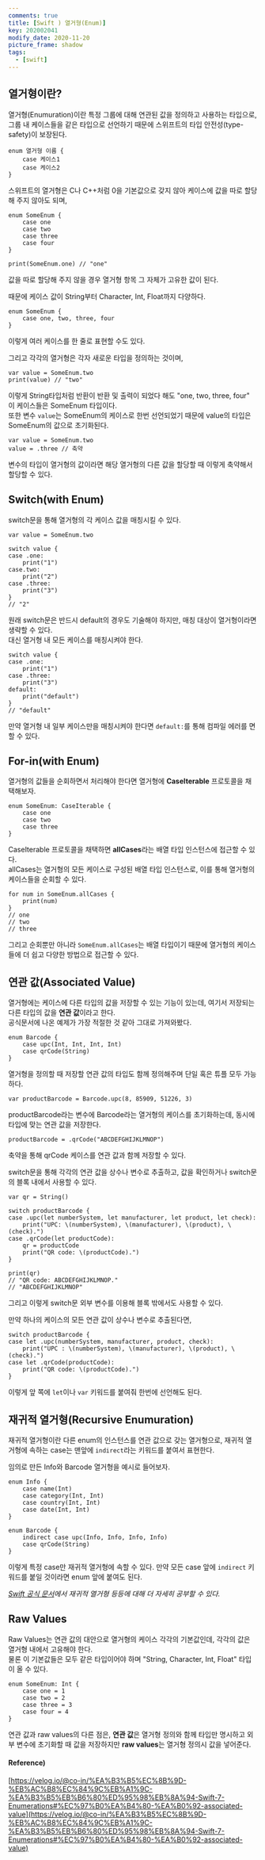 ```yaml
---
comments: true
title: [Swift ) 열거형(Enum)]
key: 202002041
modify_date: 2020-11-20
picture_frame: shadow
tags:
  - [swift]
---
```

 
## 열거형이란?
 
열거형(Enumuration)이란 특정 그룹에 대해 연관된 값을 정의하고 사용하는 타입으로, 그룹 내 케이스들을 같은 타입으로 선언하기 때문에 스위프트의 타입 안전성(type-safety)이 보장된다.
```
enum 열거형 이름 {
    case 케이스1
    case 케이스2
}
```
스위프트의 열거형은 C나 C++처럼 0을 기본값으로 갖지 않아 케이스에 값을 따로 할당해 주지 않아도 되며,
```
enum SomeEnum {
    case one
    case two
    case three
    case four
}
 
print(SomeEnum.one) // "one"
```
값을 따로 할당해 주지 않을 경우 열거형 항목 그 자체가 고유한 값이 된다.   
 
때문에 케이스 값이 String부터 Character, Int, Float까지 다양하다.
```
enum SomeEnum {
    case one, two, three, four
}
```
이렇게 여러 케이스를 한 줄로 표현할 수도 있다.
    
    
그리고 각각의 열거형은 각자 새로운 타입을 정의하는 것이며,
```
var value = SomeEnum.two
print(value) // "two"
```
이렇게 String타입처럼 반환이 반환 및 출력이 되었다 해도 "one, two, three, four" 이 케이스들은 SomeEnum 타입이다.   
또한 변수 `value`는 SomeEnum의 케이스로 한번 선언되었기 때문에 value의 타입은 SomeEnum의 값으로 초기화된다.
```
var value = SomeEnum.two
value = .three // 축약
```
변수의 타입이 열거형의 값이라면 해당 열거형의 다른 값을 할당할 때 이렇게 축약해서 할당할 수 있다.
 
## Switch(with Enum)
 
switch문을 통해 열거형의 각 케이스 값을 매칭시킬 수 있다.
```
var value = SomeEnum.two
 
switch value {
case .one:
    print("1")
case.two:
    print("2")
case .three:
    print("3")
}
// "2"
```
원래 switch문은 반드시 default의 경우도 기술해야 하지만, 매칭 대상이 열거형이라면 생략할 수 있다.   
대신 열거형 내 모든 케이스를 매칭시켜야 한다.   
```
switch value {
case .one:
    print("1")
case .three:
    print("3")
default:
    print("default")
}
// "default"
```
만약 열거형 내 일부 케이스만을 매칭시켜야 한다면 `default:`를 통해 컴파일 에러를 면할 수 있다.
 
## For-in(with Enum)
 
열거형의 값들을 순회하면서 처리해야 한다면 열거형에 **CaseIterable** 프로토콜을 채택해보자.
```
enum SomeEnum: CaseIterable {
    case one
    case two
    case three
}
```
CaseIterable 프로토콜을 채택하면 **allCases**라는 배열 타입 인스턴스에 접근할 수 있다.   
allCases는 열거형의 모든 케이스로 구성된 배열 타입 인스턴스로, 이를 통해 열거형의 케이스들을 순회할 수 있다.
```
for num in SomeEnum.allCases {
    print(num)
}
// one
// two
// three
```
그리고 순회뿐만 아니라 `SomeEnum.allCases`는 배열 타입이기 때문에 열거형의 케이스들에 더 쉽고 다양한 방법으로 접근할 수 있다.
 
## 연관 값(Associated Value)
 
열거형에는 케이스에 다른 타입의 값을 저장할 수 있는 기능이 있는데, 여기서 저장되는 다른 타입의 값을 **연관 값**이라고 한다.   
공식문서에 나온 예제가 가장 적절한 것 같아 그대로 가져와봤다.
```
enum Barcode {
    case upc(Int, Int, Int, Int)
    case qrCode(String)
}
```
열거형을 정의할 때 저장할 연관 값의 타입도 함께 정의해주며 단일 혹은 튜플 모두 가능하다.
```
var productBarcode = Barcode.upc(8, 85909, 51226, 3)
```
productBarcode라는 변수에 Barcode라는 열거형의 케이스를 초기화하는데, 동시에 타입에 맞는 연관 값을 저장한다.
```
productBarcode = .qrCode("ABCDEFGHIJKLMNOP")
```
축약을 통해 qrCode 케이스를 연관 값과 함께 저장할 수 있다.   
    
    
switch문을 통해 각각의 연관 값을 상수나 변수로 추출하고, 값을 확인하거나 switch문의 블록 내에서 사용할 수 있다.
```
var qr = String()

switch productBarcode {
case .upc(let numberSystem, let manufacturer, let product, let check):
    print("UPC: \(numberSystem), \(manufacturer), \(product), \(check).")
case .qrCode(let productCode):
    qr = productCode
    print("QR code: \(productCode).")
}
 
print(qr)
// "QR code: ABCDEFGHIJKLMNOP."
// "ABCDEFGHIJKLMNOP"
```
그리고 이렇게 switch문 외부 변수를 이용해 블록 밖에서도 사용할 수 있다.   
 
만약 하나의 케이스의 모든 연관 값이 상수나 변수로 추출된다면,
```
switch productBarcode {
case let .upc(numberSystem, manufacturer, product, check):
    print("UPC : \(numberSystem), \(manufacturer), \(product), \(check).")
case let .qrCode(productCode):
    print("QR code: \(productCode).")
}
```
이렇게 앞 쪽에 `let`이나 `var` 키워드를 붙여줘 한번에 선언해도 된다.
  
## 재귀적 열거형(Recursive Enumuration)
 
재귀적 열거형이란 다른 enum의 인스턴스를 연관 값으로 갖는 열거형으로, 재귀적 열거형에 속하는 case는 맨앞에 `indirect`라는 키워드를 붙여서 표현한다.   
 
임의로 만든 Info와 Barcode 열거형을 예시로 들어보자.
```
enum Info {
    case name(Int)
    case category(Int, Int)
    case country(Int, Int)
    case date(Int, Int)
}

enum Barcode {
    indirect case upc(Info, Info, Info, Info)
    case qrCode(String)
}
```
이렇게 특정 case만 재귀적 열거형에 속할 수 있다. 만약 모든 case 앞에 `indirect` 키워드를 붙일 것이라면 enum 앞에 붙여도 된다.
    
    
*[Swift 공식 문서](https://docs.swift.org/swift-book/LanguageGuide/Enumerations.html)에서 재귀적 열거형 등등에 대해 더 자세히 공부할 수 있다.*
 
## Raw Values
 
Raw Values는 연관 값의 대안으로 열거형의 케이스 각각의 기본값인데, 각각의 값은 열거형 내에서 고유해야 한다.   
물론 이 기본값들은 모두 같은 타입이어야 하며 "String, Character, Int, Float" 타입이 올 수 있다.
```
enum SomeEnum: Int {
    case one = 1
    case two = 2
    case three = 3
    case four = 4
}
```
연관 값과 raw values의 다른 점은, **연관 값**은 열거형 정의와 함께 타입만 명시하고 외부 변수에 초기화할 때 값을 저장하지만 **raw values**는 열거형 정의시 값을 넣어준다.
 

 
#### Reference)
 
[https://velog.io/@co-in/%EA%B3%B5%EC%8B%9D-%EB%AC%B8%EC%84%9C%EB%A1%9C-%EA%B3%B5%EB%B6%80%ED%95%98%EB%8A%94-Swift-7-Enumerations#%EC%97%B0%EA%B4%80-%EA%B0%92-associated-value](https://velog.io/@co-in/%EA%B3%B5%EC%8B%9D-%EB%AC%B8%EC%84%9C%EB%A1%9C-%EA%B3%B5%EB%B6%80%ED%95%98%EB%8A%94-Swift-7-Enumerations#%EC%97%B0%EA%B4%80-%EA%B0%92-associated-value)
